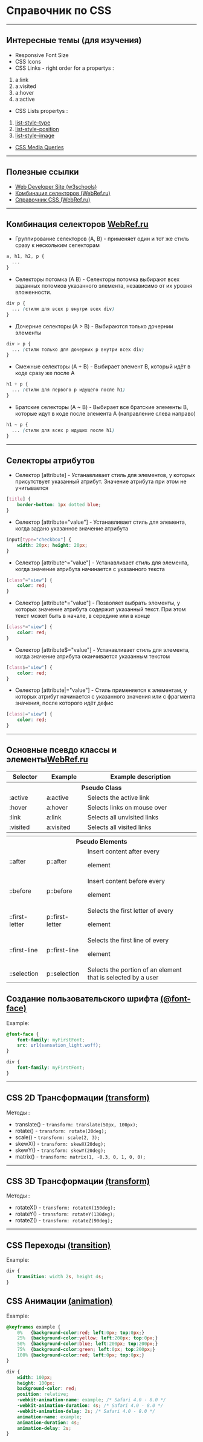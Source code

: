 # Справочник по CSS

---
## Интересные темы (для изучения)

* Responsive Font Size
* CSS Icons
* CSS Links - right order for a propertys :
1. a:link
2. a:visited
3. a:hover
4. a:active

* CSS Lists propertys :
1. [list-style-type](https://webref.ru/css/list-style-type)
2. [list-style-position](https://webref.ru/css/list-style-position)
3. [list-style-image](https://webref.ru/css/list-style-image)

* [CSS Media Queries](https://www.w3schools.com/css/css3_mediaqueries.asp)


---
## Полезные ссылки

* [Web Developer Site (w3schools)](https://www.w3schools.com/default.asp)
* [Комбинация селекторов (WebRef.ru)](https://webref.ru/course/css-tutorial/selector-combine)
* [Справочник CSS (WebRef.ru)](https://webref.ru/css)

---
## Комбинация селекторов [WebRef.ru](https://webref.ru/course/css-tutorial/selector-combine)

* Группирование селекторов (A, B) - применяет один и тот же стиль сразу к нескольким селекторам
``` css
a, h1, h2, p {
  ...
}
```
* Селекторы потомка (A B) - Селекторы потомка выбирают всех заданных потомков указанного элемента, независимо от их уровня вложенности.
``` css
div p {
  ... (стили для всех p внутри всех div)
}
```
* Дочерние селекторы (A > B) - Выбираются только дочернии элементы
``` css
div > p {
  ... (стили только для дочерних p внутри всех div)
}
```
* Смежные селекторы (A + B) - Выбирает элемент B, который идёт в коде сразу же после A
``` css
h1 + p {
  ... (стили для первого p идущего после h1)
}
```
* Братские селекторы (A ~ B) - Выбирает все братские элементы B, которые идут в коде после элемента A (направление слева направо)
``` css
h1 ~ p {
  ... (стили для всех p идущих после h1)
}
```

---
## Селекторы атрибутов

* Селектор [attribute] - Устанавливает стиль для элементов, у которых присутствует указанный атрибут. Значение атрибута при этом не учитывается
``` css
[title] { 
	border-bottom: 1px dotted blue; 
}
```
* Селектор [attribute="value"] - Устанавливает стиль для элемента, когда задано указанное значение атрибута
``` css
input[type="checkbox"] { 
	width: 20px; height: 20px; 
}
```
* Селектор [attribute^="value"] - Устанавливает стиль для элемента, когда значение атрибута начинается с указанного текста
``` css
[class^="view"] { 
	color: red; 
}
```
* Селектор [attribute\*="value"] - Позволяет выбрать элементы, у которых значение атрибута содержит указанный текст. При этом текст может быть в начале, в середине или в конце
``` css
[class*="view"] { 
	color: red; 
}
```
* Селектор [attribute$="value"] - Устанавливает стиль для элемента, когда значение атрибута оканчивается указанным текстом
``` css
[class$="view"] { 
	color: red; 
}
```
* Селектор [attribute|="value"] - Стиль применяется к элементам, у которых атрибут начинается с указанного значения или с фрагмента значения, после которого идёт дефис
``` css
[class|="view"] { 
	color: red; 
}
```

---
## Основные псевдо классы и элементы[WebRef.ru](https://webref.ru/css/type/pseudoclass)

<table>
	<tr>
		<th>Selector</th>
		<th>Example</th>
		<th>Example description</th>
	</tr>
	<tr>
		<th colspan="3">Pseudo Class</th>
	</tr>
	<tr>	 	
		<td>:active</td>
		<td>a:active</td>
		<td>Selects the active link</td>
	</tr>
	<tr>		
		<td>:hover</td>
		<td>a:hover</td>
		<td>Selects links on mouse over</td>
	</tr>
	<tr>		
		<td>:link</td>
		<td>a:link</td>
		<td>Selects all unvisited links</td>
	</tr>
	<tr>		
		<td>:visited</td>
		<td>a:visited</td>
		<td>Selects all visited links</td>
	</tr>
	<tr>
		<th colspan="3"></th>
	</tr>
	<tr>
		<th colspan="3">Pseudo Elements</th>
	</tr>
	<tr>		
		<td>::after</td>
		<td>p::after</td>
		<td>Insert content after every <p> element</td>
	</tr>
	<tr>		
		<td>::before</td>
		<td>p::before</td>
		<td>Insert content before every <p> element</td>
	</tr>
	<tr>		
		<td>::first-letter</td>
		<td>p::first-letter</td>
		<td>Selects the first letter of every <p> element</td>
	</tr>
	<tr>		
		<td>::first-line</td>
		<td>p::first-line</td>
		<td>Selects the first line of every <p> element</td>
	</tr>
	<tr>		
		<td>::selection</td>
		<td>p::selection</td>
		<td>Selects the portion of an element that is selected by a user</td>
	</tr>
</table>

## Создание пользовательского шрифта [(@font-face)](https://www.w3schools.com/css/css3_fonts.asp)

Example:
``` css
@font-face {
    font-family: myFirstFont;
    src: url(sansation_light.woff);
}

div {
    font-family: myFirstFont;
}
```

---
## CSS 2D Трансформации [(transform)](https://www.w3schools.com/css/css3_2dtransforms.asp)

Методы : 
* translate() - ``transform: translate(50px, 100px);``
* rotate() - ``transform: rotate(20deg);``
* scale() - ``transform: scale(2, 3);``
* skewX() - ``transform: skewX(20deg);``
* skewY() - ``transform: skewY(20deg);``
* matrix() - ``transform: matrix(1, -0.3, 0, 1, 0, 0);``

---
## CSS 3D Трансформации [(transform)](https://www.w3schools.com/css/css3_3dtransforms.asp)

Методы :
* rotateX() - ``transform: rotateX(150deg);``
* rotateY() - ``transform: rotateY(130deg);``
* rotateZ() - ``transform: rotateZ(90deg);``

---
## CSS Переходы [(transition)](https://www.w3schools.com/css/css3_transitions.asp)

Example:
``` css
div {
	transition: width 2s, height 4s;
}
```

## CSS Анимации [(animation)](https://www.w3schools.com/css/css3_animations.asp)

Example:
``` css
@keyframes example {
    0%   {background-color:red; left:0px; top:0px;}
    25%  {background-color:yellow; left:200px; top:0px;}
    50%  {background-color:blue; left:200px; top:200px;}
    75%  {background-color:green; left:0px; top:200px;}
    100% {background-color:red; left:0px; top:0px;}
}

div {
    width: 100px;
    height: 100px;
    background-color: red;
    position: relative;
    -webkit-animation-name: example; /* Safari 4.0 - 8.0 */
    -webkit-animation-duration: 4s; /* Safari 4.0 - 8.0 */
    -webkit-animation-delay: 2s; /* Safari 4.0 - 8.0 */
    animation-name: example;
    animation-duration: 4s;
    animation-delay: 2s;
}
```